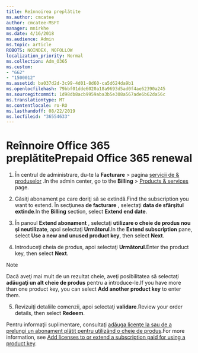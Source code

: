 ```yaml
---
title: Reînnoirea preplătite
ms.author: cmcatee
author: cmcatee-MSFT
manager: mnirkhe
ms.date: 4/16/2018
ms.audience: Admin
ms.topic: article
ROBOTS: NOINDEX, NOFOLLOW
localization_priority: Normal
ms.collection: Adm_O365
ms.custom:
- "662"
- "1500012"
ms.assetid: ba037d2d-3c99-4d01-8d60-ca5d624da9b1
ms.openlocfilehash: 79bbf01dde6020a18a9693d5ad0f4ae62390a245
ms.sourcegitcommit: 1d98db8acb9959aba3b5e308a567ade6b62da56c
ms.translationtype: MT
ms.contentlocale: ro-RO
ms.lasthandoff: 08/22/2019
ms.locfileid: "36554633"
---
```

# <a name="prepaid-office-365-renewal"></a><span data-ttu-id="0a3e9-102">Reînnoire Office 365 preplătite</span><span class="sxs-lookup"><span data-stu-id="0a3e9-102">Prepaid Office 365 renewal</span></span>

1. <span data-ttu-id="0a3e9-103">În centrul de administrare, du-te la **Facturare** \> pagina [servicii de & produselor](https://go.microsoft.com/fwlink/p/?linkid=842054) .</span><span class="sxs-lookup"><span data-stu-id="0a3e9-103">In the admin center, go to the **Billing** \> [Products & services](https://go.microsoft.com/fwlink/p/?linkid=842054) page.</span></span>

2. <span data-ttu-id="0a3e9-104">Găsiţi abonament pe care doriţi să se extindă.</span><span class="sxs-lookup"><span data-stu-id="0a3e9-104">Find the subscription you want to extend.</span></span> <span data-ttu-id="0a3e9-105">În secţiunea **de facturare** , selectaţi **data de sfârşitul extinde**.</span><span class="sxs-lookup"><span data-stu-id="0a3e9-105">In the **Billing** section, select **Extend end date**.</span></span>

3. <span data-ttu-id="0a3e9-106">În panoul **Extend abonament** , selectaţi **utilizare o cheie de produs nou şi neutilizate**, apoi selectaţi **Următorul**.</span><span class="sxs-lookup"><span data-stu-id="0a3e9-106">In the **Extend subscription** pane, select **Use a new and unused product key**, then select **Next**.</span></span>

4. <span data-ttu-id="0a3e9-107">Introduceţi cheia de produs, apoi selectaţi **Următorul**.</span><span class="sxs-lookup"><span data-stu-id="0a3e9-107">Enter the product key, then select **Next**.</span></span>

> [!NOTE]
> <span data-ttu-id="0a3e9-108">Dacă aveţi mai mult de un rezultat cheie, aveţi posibilitatea să selectaţi **adăugaţi un alt cheie de produs** pentru a introduce-le.</span><span class="sxs-lookup"><span data-stu-id="0a3e9-108">If you have more than one product key, you can select **Add another product key** to enter them.</span></span>

5. <span data-ttu-id="0a3e9-109">Revizuiţi detaliile comenzii, apoi selectaţi **validare**.</span><span class="sxs-lookup"><span data-stu-id="0a3e9-109">Review your order details, then select **Redeem**.</span></span>

<span data-ttu-id="0a3e9-110">Pentru informaţii suplimentare, consultaţi [adăuga licenţe la sau de a prelungi un abonament plătit pentru utilizând o cheie de produs](https://docs.microsoft.com/office365/admin/misc/add-licenses-using-product-key).</span><span class="sxs-lookup"><span data-stu-id="0a3e9-110">For more information, see [Add licenses to or extend a subscription paid for using a product key](https://docs.microsoft.com/office365/admin/misc/add-licenses-using-product-key).</span></span>